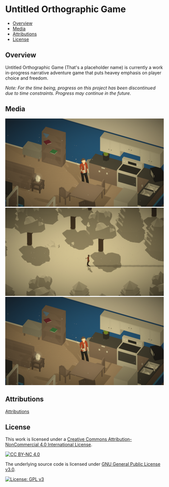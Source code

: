 # Untitled Orthographic Game

- [Overview](#overview)
- [Media](#media)
- [Attributions](#attributions)
- [License](#license)

<a name="overview"/></a>
## Overview
Untitled Orthographic Game (That's a placeholder name) is currently a work in-progress narrative adventure game that puts heavey emphasis on player choice and freedom.

*Note: For the time being, progress on this project has been discontinued due to time constraints. Progress may continue in the future.*

<a name="media"/></a>
## Media
![Concept Image](docs/images/banner.png)
![Concept Image 2](docs/images/banner-2.png)
![Concept Image 3](docs/images/banner-3.png)
  
<a name="attributions"></a>
## Attributions
[Attributions](NOTICE.md)

<a name="license"></a>
## License
This work is licensed under a [Creative Commons Attribution-NonCommercial 4.0 International License][cc-by-nc].

[![CC BY-NC 4.0][cc-by-nc-image]][cc-by-nc]

[cc-by-nc]: http://creativecommons.org/licenses/by-nc/4.0/
[cc-by-nc-image]: https://licensebuttons.net/l/by-nc/4.0/88x31.png
[cc-by-nc-shield]: https://img.shields.io/badge/License-CC%20BY--NC%204.0-lightgrey.svg

The underlying source code is licensed under [GNU General Public License v3.0](LICENSE.md).

[![License: GPL v3](https://img.shields.io/badge/License-GPL%20v3-blue.svg)](http://www.gnu.org/licenses/gpl-3.0)

